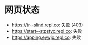 # 网页状态
- https://tr--slind.repl.co: 失败 (403)
- https://start--stpstyc.repl.co: 失败
- https://apping.eywjx.repl.co: 失败
